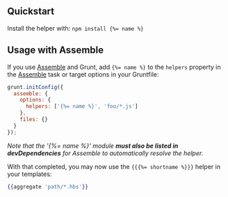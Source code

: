 ## Quickstart
Install the helper with: `npm install {%= name %}`

## Usage with Assemble
If you use [Assemble](http://assemble.io) and Grunt, add `{%= name %}` to the `helpers` property in the [Assemble](http://assemble.io) task or target options in your Gruntfile:

```javascript
grunt.initConfig({
  assemble: {
    options: {
      helpers: ['{%= name %}', 'foo/*.js']
    },
    files: {}
  }
});
```
_Note that the '{%= name %}' module **must also be listed in devDependencies** for Assemble to automatically resolve the helper._

With that completed, you may now use the `{{{%= shortname %}}}` helper in your templates:

```handlebars
{{aggregate 'path/*.hbs'}}
```
